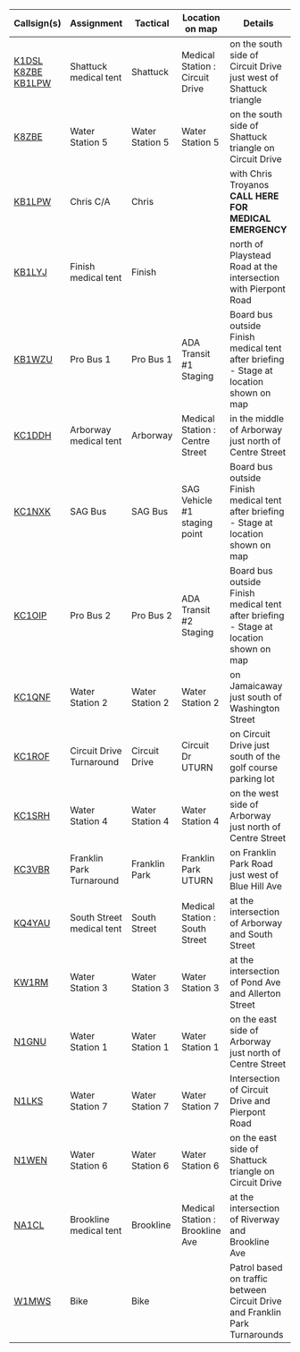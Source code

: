 | Callsign(s)                                                                                             | Assignment                | Tactical        | Location on map                 | Details                                                                               |
| ------------------------------------------------------------------------------------------------------- | ------------------------- | --------------- | ------------------------------- | ------------------------------------------------------------------------------------- |
| [K1DSL](https://qrz.com/db/K1DSL) [K8ZBE](https://qrz.com/db/K8ZBE) [KB1LPW](https://qrz.com/db/KB1LPW) | Shattuck medical tent     | Shattuck        | Medical Station : Circuit Drive | on the south side of Circuit Drive just west of Shattuck triangle                     |
| [K8ZBE](https://qrz.com/db/K8ZBE)                                                                       | Water Station 5           | Water Station 5 | Water Station 5                 | on the south side of Shattuck triangle on Circuit Drive                               |
| [KB1LPW](https://qrz.com/db/KB1LPW)                                                                     | Chris C/A                 | Chris           |                                 | with Chris Troyanos **CALL HERE FOR MEDICAL EMERGENCY**                               |
| [KB1LYJ](https://qrz.com/db/KB1LYJ)                                                                     | Finish medical tent       | Finish          |                                 | north of Playstead Road at the intersection with Pierpont Road                        |
| [KB1WZU](https://qrz.com/db/KB1WZU)                                                                     | Pro Bus 1                 | Pro Bus 1       | ADA Transit #1 Staging          | Board bus outside Finish medical tent after briefing - Stage at location shown on map |
| [KC1DDH](https://qrz.com/db/KC1DDH)                                                                     | Arborway medical tent     | Arborway        | Medical Station : Centre Street | in the middle of Arborway just north of Centre Street                                 |
| [KC1NXK](https://qrz.com/db/KC1NXK)                                                                     | SAG Bus                   | SAG Bus         | SAG Vehicle #1 staging point    | Board bus outside Finish medical tent after briefing - Stage at location shown on map |
| [KC1OIP](https://qrz.com/db/KC1OIP)                                                                     | Pro Bus 2                 | Pro Bus 2       | ADA Transit #2 Staging          | Board bus outside Finish medical tent after briefing - Stage at location shown on map |
| [KC1QNF](https://qrz.com/db/KC1QNF)                                                                     | Water Station 2           | Water Station 2 | Water Station 2                 | on Jamaicaway just south of Washington Street                                         |
| [KC1ROF](https://qrz.com/db/KC1ROF)                                                                     | Circuit Drive Turnaround  | Circuit Drive   | Circuit Dr UTURN                | on Circuit Drive just south of the golf course parking lot                            |
| [KC1SRH](https://qrz.com/db/KC1SRH)                                                                     | Water Station 4           | Water Station 4 | Water Station 4                 | on the west side of Arborway just north of Centre Street                              |
| [KC3VBR](https://qrz.com/db/KC3VBR)                                                                     | Franklin Park Turnaround  | Franklin Park   | Franklin Park UTURN             | on Franklin Park Road just west of Blue Hill Ave                                      |
| [KQ4YAU](https://qrz.com/db/KQ4YAU)                                                                     | South Street medical tent | South Street    | Medical Station : South Street  | at the intersection of Arborway and South Street                                      |
| [KW1RM](https://qrz.com/db/KW1RM)                                                                       | Water Station 3           | Water Station 3 | Water Station 3                 | at the intersection of Pond Ave and Allerton Street                                   |
| [N1GNU](https://qrz.com/db/N1GNU)                                                                       | Water Station 1           | Water Station 1 | Water Station 1                 | on the east side of Arborway just north of Centre Street                              |
| [N1LKS](https://qrz.com/db/N1LKS)                                                                       | Water Station 7           | Water Station 7 | Water Station 7                 | Intersection of Circuit Drive and Pierpont Road                                       |
| [N1WEN](https://qrz.com/db/N1WEN)                                                                       | Water Station 6           | Water Station 6 | Water Station 6                 | on the east side of Shattuck triangle on Circuit Drive                                |
| [NA1CL](https://qrz.com/db/NA1CL)                                                                       | Brookline medical tent    | Brookline       | Medical Station : Brookline Ave | at the intersection of Riverway and Brookline Ave                                     |
| [W1MWS](https://qrz.com/db/W1MWS)                                                                       | Bike                      | Bike            |                                 | Patrol based on traffic between Circuit Drive and Franklin Park Turnarounds           |
